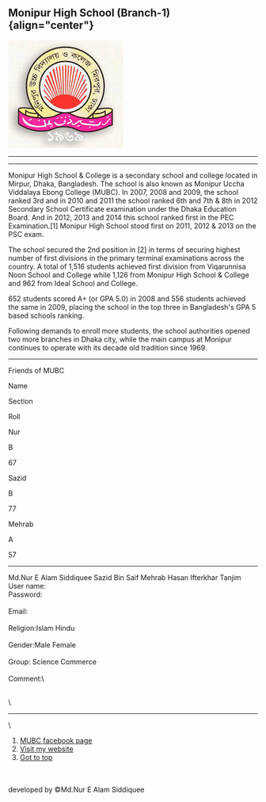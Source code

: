 Monipur High School (Branch-1) {align="center"}
------------------------------

![](index.jpg)

* * * * *

* * * * *

Monipur High School & College is a secondary school and college located
in Mirpur, Dhaka, Bangladesh. The school is also known as Monipur Uccha
Viddalaya Ebong College (MUBC). In 2007, 2008 and 2009, the school
ranked 3rd and in 2010 and 2011 the school ranked 6th and 7th & 8th in
2012 Secondary School Certificate examination under the Dhaka Education
Board. And in 2012, 2013 and 2014 this school ranked first in the PEC
Examination.[1] Monipur High School stood first on 2011, 2012 & 2013 on
the PSC exam.

The school secured the 2nd position in [2] in terms of securing highest
number of first divisions in the primary terminal examinations across
the country. A total of 1,516 students achieved first division from
Viqarunnisa Noon School and College while 1,126 from Monipur High School
& College and 962 from Ideal School and College.

652 students scored A+ (or GPA 5.0) in 2008 and 556 students achieved
the same in 2009, placing the school in the top three in Bangladesh's
GPA 5 based schools ranking.

Following demands to enroll more students, the school authorities opened
two more branches in Dhaka city, while the main campus at Monipur
continues to operate with its decade old tradition since 1969.

* * * * *

Friends of MUBC

Name

Section

Roll

Nur

B

67

Sazid

B

77

Mehrab

A

57

* * * * *

Md.Nur E Alam Siddiquee Sazid Bin Saif Mehrab Hasan Ifterkhar Tanjim
User name: \
 Password: \
\
 Email: \
\
 Religion:Islam Hindu \
\
 Gender:Male Female\
\
 Group: Science Commerce \
\
 Comment:\

\
\

* * * * *

\

1.  [MUBC facebook page](https://www.facebook.com/mhsc.edu/)
2.  [Visit my website](https://md-nur.github.io/Porfolio/)
3.  [Got to top]()

\
\
 developed by ©Md.Nur E Alam Siddiquee
